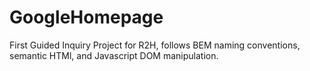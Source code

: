 # GoogleHomepage
First Guided Inquiry Project for R2H, follows BEM naming conventions, semantic HTMl, and Javascript DOM manipulation.
